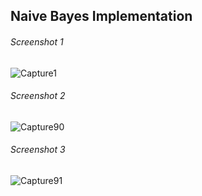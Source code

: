 ## Naive Bayes Implementation

###### Screenshot 1
![Capture1](https://user-images.githubusercontent.com/58501537/216570347-c95ec081-8e77-4ae7-9043-8322d02ad011.PNG)

###### Screenshot 2
![Capture90](https://user-images.githubusercontent.com/58501537/216570379-e5eec28f-57cf-4063-a5a4-27f5015f1142.PNG)

###### Screenshot 3
![Capture91](https://user-images.githubusercontent.com/58501537/216570416-7918ad02-0ac5-4183-9dec-51b0e085392b.PNG)
